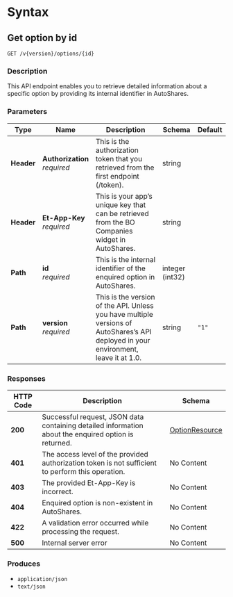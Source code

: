 # Syntax

## Get option by id

```
GET /v{version}/options/{id}
```

### Description

This API endpoint enables you to retrieve detailed information about a specific option by providing its internal identifier in AutoShares.

### Parameters

| Type       | Name                                                         | Description                                                                                                                           | Schema          | Default |
| ---------- | ------------------------------------------------------------ | ------------------------------------------------------------------------------------------------------------------------------------- | --------------- | ------- |
| **Header** | <p><strong>Authorization</strong>  <br><em>required</em></p> | This is the authorization token that you retrieved from the first endpoint (/token).                                                  | string          |         |
| **Header** | <p><strong>Et-App-Key</strong>  <br><em>required</em></p>    | This is your app’s unique key that can be retrieved from the BO Companies widget in AutoShares.                                      | string          |         |
| **Path**   | <p><strong>id</strong>  <br><em>required</em></p>            | This is the internal identifier of the enquired option in AutoShares.                                                                | integer (int32) |         |
| **Path**   | <p><strong>version</strong>  <br><em>required</em></p>       | This is the version of the API. Unless you have multiple versions of AutoShares’s API deployed in your environment, leave it at 1.0. | string          | `"1"`   |

### Responses

| HTTP Code | Description                                                                                          | Schema                                                        |
| --------- | ---------------------------------------------------------------------------------------------------- | ------------------------------------------------------------- |
| **200**   | Successful request, JSON data containing detailed information about the enquired option is returned. | [OptionResource](securities\_getoptionbyid.md#optionresource) |
| **401**   | The access level of the provided authorization token is not sufficient to perform this operation.    | No Content                                                    |
| **403**   | The provided Et-App-Key is incorrect.                                                                | No Content                                                    |
| **404**   | Enquired option is non-existent in AutoShares.                                                      | No Content                                                    |
| **422**   | A validation error occurred while processing the request.                                            | No Content                                                    |
| **500**   | Internal server error                                                                                | No Content                                                    |

### Produces

* `application/json`
* `text/json`
